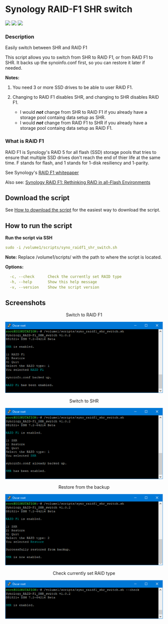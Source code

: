 # Synology RAID-F1 SHR switch

<a href="https://github.com/007revad/Synology_RAID-F1_SHR_switch/releases"><img src="https://img.shields.io/github/release/007revad/Synology_RAID-F1_SHR_switch.svg"></a>
<a href="https://hits.seeyoufarm.com"><img src="https://hits.seeyoufarm.com/api/count/incr/badge.svg?url=https%3A%2F%2Fgithub.com%2F007revad%2FSynology_RAID-F1_SHR_switch&count_bg=%2379C83D&title_bg=%23555555&icon=&icon_color=%23E7E7E7&title=hits&edge_flat=false"/></a>
[![](https://img.shields.io/static/v1?label=Sponsor&message=%E2%9D%A4&logo=GitHub&color=%23fe8e86)](https://github.com/sponsors/007revad)

### Description

Easily switch between SHR and RAID F1

This script allows you to switch from SHR to RAID F1, or from RAID F1 to SHR. It backs up the synoinfo.conf first, so you can restore it later if needed.

**Notes:** 

1. You need 3 or more SSD drives to be able to user RAID F1.

2. Changing to RAID F1 disables SHR, and changing to SHR disables RAID F1. 
    - I would ***not*** change from SHR to RAID F1 if you already have a storage pool containg data setup as SHR.
    - I would ***not*** change from RAID F1 to SHR if you already have a storage pool containg data setup as RAID F1.

### What is RAID F1

RAID F1 is Synology's RAID 5 for all flash (SSD) storage pools that tries to ensure that multiple SSD drives don't reach the end of thier life at the same time. F stands for flash, and 1 stands for 1-disk resiliency and 1-parity.

See Synology's <a href="https://global.download.synology.com/download/Document/Software/WhitePaper/Firmware/DSM/All/enu/Synology_RAID_F1_WP.pdf">RAID F1 whitepaper</a>

Also see: <a href="https://www.insight.com/en_US/content-and-resources/2017/01112017-rethinking-raid-in-all-flash-environments.html">Synology RAID F1: Rethinking RAID in all-Flash Environments</a>

## Download the script

See <a href=images/how_to_download_generic.png/>How to download the script</a> for the easiest way to download the script.

## How to run the script

**Run the script via SSH**

```YAML
sudo -i /volume1/scripts/syno_raidf1_shr_switch.sh
```
**Note:** Replace /volume1/scripts/ with the path to where the script is located.

**Options:**
```YAML
  -c, --check      Check the currently set RAID type
  -h, --help       Show this help message
  -v, --version    Show the script version
```

## Screenshots

<p align="center">Switch to RAID F1</p>
<p align="center"><img src="/images/raidf1_shr-switch_raidf12.png"></p>

<p align="center">Switch to SHR</p>
<p align="center"><img src="/images/raidf1_shr-switch_shr.png"></p>

<p align="center">Restore from the backup</p>
<p align="center"><img src="/images/raidf1_shr-switch_restored2.png"></p>

<p align="center">Check currently set RAID type</p>
<p align="center"><img src="/images/raidf1_shr-switch_check.png"></p>
